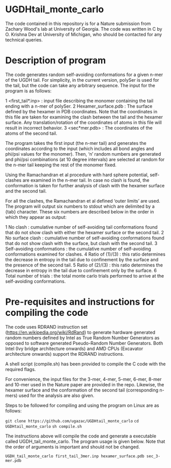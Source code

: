 # UGDHtail_monte_carlo

The code contained in this repository is for a Nature submission from Zachary Wood's lab at University of Georgia. The code was written in C by O. Krishna Dev at University of Michigan, who should be contacted for any technical queries.

# Description of program
The code generates random self-avoiding conformations for a given n-mer of the UGDH tail. For simplicity, in the current version, polySer is used for the tail, but the code can take any arbitrary sequence. The input for the program is as follows:

  1  <first_tail*.inp> : input file describing the monomer containing the tail ending with a n-mer of polySer.
  2  Hexamer_surface.pdb : The surface defined by the hexamer in PDB coordinates. Note that the coordinates in this file are taken for examining the clash between the tail and the hexamer surface. Any translation/rotation of the coordinates of atoms in this file will result in incorrect behavior.
  3  <sec*mer.pdb> : The coordinates of the atoms of the second tail.

The program takes the first input (the n-mer tail) and generates the coordinates according to the input (which includes all bond angles and phi/psi values for the monomer). Then, ‘n’ random numbers are generated and phi/psi combinations (at 10 degree intervals) are selected at random for the n-mer tail keeping the rest of the monomer fixed.

Using the Ramachandran et al procedure with hard sphere potential, self-clashes are examined in the n-mer tail. In case no clash is found, the conformation is taken for further analysis of clash with the hexamer surface and the second tail.

For all the clashes, the Ramachandran et al defined ‘outer limits’ are used. The program will output six numbers to stdout which are delimited by a {tab} character. These six numbers are described below in the order in which they appear as output:

  1  No clash : cumulative number of self-avoiding tail conformations found that do not show clash with either the hexamer surface or the second tail.
  2  No surface clash : cumulative number of self-avoiding conformations found that do not show clash with the surface, but clash with the second tail.
  3  Self-avoiding conformations : the cumulative number of self-avoiding conformations examined for clashes.
  4  Ratio of (1)/(3) : this ratio determines the decrease in entropy in the tail due to confinement by the surface and the presence of the second tail.
  5  Ratio of (2)/(3) : this ratio determines the decrease in entropy in the tail due to confinement only by the surface.
  6  Total number of trials : the total monte carlo trials performed to arrive at the self-avoiding conformations.


# Pre-requisites and instructions for compiling the code

The code uses RDRAND instruction set (https://en.wikipedia.org/wiki/RdRand) to generate hardware generated random numbers defined by Intel as True Random Number Generators as opposed to software generated Pseudo-Random Number Generators. Both Intel (Ivy bridge architecture onwards) and AMD CPUs (Excavator architecture onwards) support the RDRAND instructions.

A shell script (compile.sh) has been provided to compile the C code with the required flags.

For convenience, the input files for the 3-mer, 4-mer, 5-mer, 6-mer, 8-mer and 10-mer used in the Nature paper are provided in the repo. Likewise, the hexamer surface and the conformation of the second tail (corresponding n-mers) used for the analysis are also given.

Steps to be followed for compiling and using the program on Linux are as follows:

```git clone https://github.com/ugazac/UGDHtail_monte_carlo```
```cd UGDHtail_monte_carlo```
```sh compile.sh```

The instructions above will compile the code and generate a executable called UGDH_tail_monte_carlo. The program usage is given below. Note that the order of arguments is important and should not be changed.

```UGDH_tail_monte_carlo first_tail_3mer.inp hexamer_surface.pdb sec_3-mer.pdb ```

